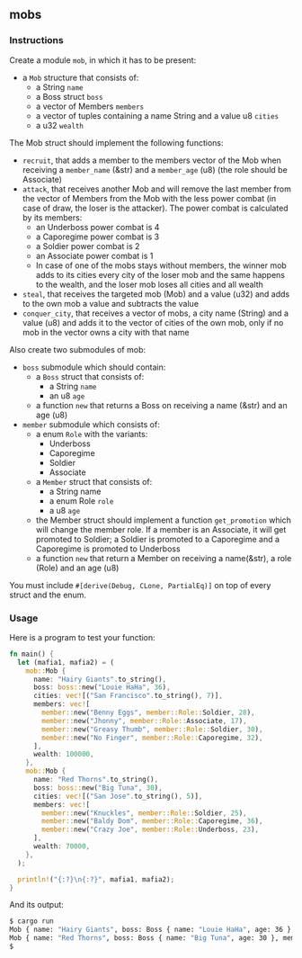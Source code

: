 ## mobs

### Instructions

Create a module `mob`, in which it has to be present:

- a `Mob` structure that consists of:
  - a String `name`
  - a Boss struct `boss`
  - a vector of Members `members`
  - a vector of tuples containing a name String and a value u8 `cities`
  - a u32 `wealth`

The Mob struct should implement the following functions:

- `recruit`, that adds a member to the members vector of the Mob when receiving a `member_name` (&str) and a `member_age` (u8) (the role should be Associate)
- `attack`, that receives another Mob and will remove the last member from the vector of Members from the Mob with the less power combat (in case of draw, the loser is the attacker). The power combat is calculated by its members:
  - an Underboss power combat is 4
  - a Caporegime power combat is 3
  - a Soldier power combat is 2
  - an Associate power combat is 1
  - In case of one of the mobs stays without members, the winner mob adds to its cities every city of the loser mob and the same happens to the wealth, and the loser mob loses all cities and all wealth
- `steal`, that receives the targeted mob (Mob) and a value (u32) and adds to the own mob a value and subtracts the value
- `conquer_city`, that receives a vector of mobs, a city name (String) and a value (u8) and adds it to the vector of cities of the own mob, only if no mob in the vector owns a city with that name

Also create two submodules of mob:

- `boss` submodule which should contain:
  - a `Boss` struct that consists of:
    - a String `name`
    - an u8 `age`
  - a function `new` that returns a Boss on receiving a name (&str) and an age (u8)
- `member` submodule which consists of:
  - a enum `Role` with the variants:
    - Underboss
    - Caporegime
    - Soldier
    - Associate
  - a `Member` struct that consists of:
    - a String name
    - a enum Role `role`
    - a u8 `age`
  - the Member struct should implement a function `get_promotion` which will change the member role. If a member is an Associate, it will get promoted to Soldier; a Soldier is promoted to a Caporegime and a Caporegime is promoted to Underboss
  - a function `new` that return a Member on receiving a name(&str), a role (Role) and an age (u8)

You must include `#[derive(Debug, CLone, PartialEq)]` on top of every struct and the enum.

### Usage

Here is a program to test your function:

```rust
fn main() {
  let (mafia1, mafia2) = (
    mob::Mob {
      name: "Hairy Giants".to_string(),
      boss: boss::new("Louie HaHa", 36),
      cities: vec![("San Francisco".to_string(), 7)],
      members: vec![
        member::new("Benny Eggs", member::Role::Soldier, 28),
        member::new("Jhonny", member::Role::Associate, 17),
        member::new("Greasy Thumb", member::Role::Soldier, 30),
        member::new("No Finger", member::Role::Caporegime, 32),
      ],
      wealth: 100000,
    },
    mob::Mob {
      name: "Red Thorns".to_string(),
      boss: boss::new("Big Tuna", 30),
      cities: vec![("San Jose".to_string(), 5)],
      members: vec![
        member::new("Knuckles", member::Role::Soldier, 25),
        member::new("Baldy Dom", member::Role::Caporegime, 36),
        member::new("Crazy Joe", member::Role::Underboss, 23),
      ],
      wealth: 70000,
    },
  );

  println!("{:?}\n{:?}", mafia1, mafia2);
}
```

And its output:

```sh
$ cargo run
Mob { name: "Hairy Giants", boss: Boss { name: "Louie HaHa", age: 36 }, members: [Member { name: "Benny Eggs", role: Soldier, age: 28 }, Member { name: "Jhonny", role: Associate, age: 17 }, Member { name: "Greasy Thumb", role: Soldier, age: 30 }, Member { name: "No Finger", role: Caporegime, age: 32 }], cities: [("San Francisco", 7)], wealth: 100000 }
Mob { name: "Red Thorns", boss: Boss { name: "Big Tuna", age: 30 }, members: [Member { name: "Knuckles", role: Soldier, age: 25 }, Member { name: "Baldy Dom", role: Caporegime, age: 36 }, Member { name: "Crazy Joe", role: Underboss, age: 23 }], cities: [("San Jose", 5)], wealth: 70000 }
$
```
